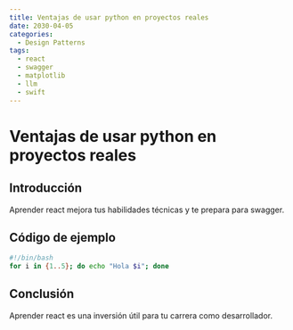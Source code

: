 ```yaml
---
title: Ventajas de usar python en proyectos reales
date: 2030-04-05
categories:
  - Design Patterns
tags:
  - react
  - swagger
  - matplotlib
  - llm
  - swift
---
```


# Ventajas de usar python en proyectos reales

## Introducción

Aprender react mejora tus habilidades técnicas y te prepara para swagger.

## Código de ejemplo

```bash
#!/bin/bash
for i in {1..5}; do echo "Hola $i"; done
```

## Conclusión

Aprender react es una inversión útil para tu carrera como desarrollador.